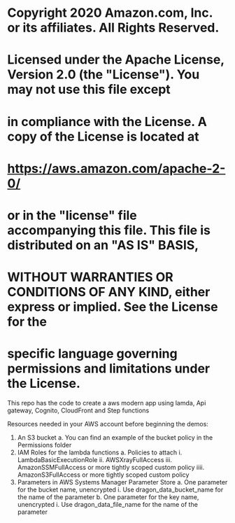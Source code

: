 # Copyright 2020 Amazon.com, Inc. or its affiliates. All Rights Reserved.
#
# Licensed under the Apache License, Version 2.0 (the "License"). You may not use this file except
# in compliance with the License. A copy of the License is located at
#
# https://aws.amazon.com/apache-2-0/
#
# or in the "license" file accompanying this file. This file is distributed on an "AS IS" BASIS,
# WITHOUT WARRANTIES OR CONDITIONS OF ANY KIND, either express or implied. See the License for the
# specific language governing permissions and limitations under the License.
This repo has the code to create a aws modern app using lamda, Api gateway,  Cognito, CloudFront and Step functions

Resources needed in your AWS account before beginning the demos:

1. An S3 bucket
    a. You can find an example of the bucket policy in the Permissions folder
2. IAM Roles for the lambda functions
    a. Policies to attach
        i. LambdaBasicExecutionRole
        ii. AWSXrayFullAccess
        iii. AmazonSSMFullAccess or more tightly scoped custom policy
        iiii. AmazonS3FullAccess or more tightly scoped custom policy
3. Parameters in AWS Systems Manager Parameter Store
    a. One parameter for the bucket name, unencrypted
        i. Use dragon_data_bucket_name for the name of the parameter
    b. One parameter for the key name, unencrypted
        i. Use dragon_data_file_name for the name of the parameter
